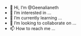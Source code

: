 - 👋 Hi, I’m @Geenalianeth
- 👀 I’m interested in ...
- 🌱 I’m currently learning ...
- 💞️ I’m looking to collaborate on ...
- 📫 How to reach me ...

<!---
Geenalianeth/Geenalianeth is a ✨ special ✨ repository because its `README.md` (this file) appears on your GitHub profile.
You can click the Preview link to take a look at your changes.
--->

